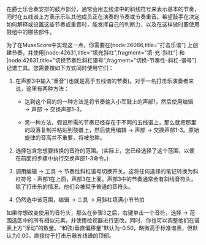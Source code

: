 在爵士乐合奏安排的鼓声部分，通常会用五线谱中的斜线符号来表示基本的节奏，同时在五线谱上方表示乐队其他成员正在演奏的节奏或节奏重音。希望鼓手在决定如何解释或设置这些节奏或重音时，能发挥自己的判断力，以及在这样做时要使用鼓组中的哪些部件。

为了在MuseScore中实现这一点，你需要在[node:36086,title="打击乐谱"] 上创建节奏，并使用[node:42631,title="填充斜杠",fragment="填-充-斜杠"] 和 [node:42631,title="切换节奏性斜杠谱号",fragment="切换-节奏性-斜杠-谱号"] 记谱工具。您需要按如下方式同时使用它们：

1. 在声部3中输入“重音”(也就是高于五线谱的节奏)。对于一名打击乐演奏者来说，这里有两种方法：

    * 达到这个目的的一种方法是将节奏输入小军鼓上的声部1，然后使用编辑 &rarr; 声部 &rarr; 交换声部1-3。

    * 另一种方法，假设所需的节奏已经存在于不同的五线谱上，那么就把那里的段落复制并粘贴到鼓谱上，然后使用编辑 &rarr; 声部 &rarr; 交换声部1-3。原始旋律的音高并不重要，将被忽略。

2. 选择包含您想要转换的音符的范围。(实际上，您已经选择了这个范围，以便在前面的步骤中执行交换声部1-3命令。)

3. 调用编辑 &rarr; 工具 &rarr; 节奏性斜杠谱号切换开关。这将任何选择的笔记转换为斜杠符号 - 声部1在上面，声部3在上面。声部3中的节奏通常会有斜线音符头，除了打击乐的情况，他们会被赋予普通的音符头。

4. 仍然选中该范围，编辑 &rarr; 工具 &rarr;  用斜杠填满小节节拍

如果你想改变使用的音符头，那么在步骤3之后，右键单击一个音符，选择  &rarr; 范围选区中的所有相似元素，并使用检视器进行更改。同时，你也可以调整他们在谱表上方“浮动”的数量。“和弦/垂直偏移量”默认为-0.50，略微高于标准谱表，但默认为0.00，直接位于打击乐器五线谱的顶部。
